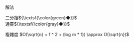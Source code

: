 解法

二分搜${\textsf{\color{green}◆}}$ \
通靈${\textsf{\color{gray}◆}}$


複雜度 $O(\sqrt{n} + f ^ 2 + (log m * f)) \approx O(\sqrt{n})$